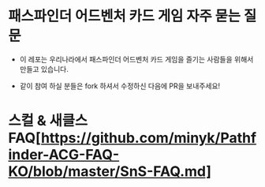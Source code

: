 패스파인더 어드벤처 카드 게임 자주 묻는 질문
=======================================

* 이 레포는 우리나라에서 패스파인더 어드벤처 카드 게임을 즐기는 사람들을 위해서 만들고 있습니다.

* 같이 참여 하실 분들은 fork 하셔서 수정하신 다음에 PR을 보내주세요!

# 스컬 & 새클스 FAQ[https://github.com/minyk/Pathfinder-ACG-FAQ-KO/blob/master/SnS-FAQ.md]